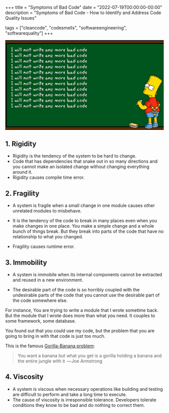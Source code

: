 +++
title = "Symptoms of Bad Code"
date = "2022-07-19T00:00:00-00:00"
description = "Symptoms of Bad Code - How to Identify and Address Code Quality Issues"

tags = ["cleancode", "codesmells", "softwareengineering", "softwarequality"]
+++

![banner](/images/symptoms-of-bad-code/banner.jpg)

## 1. Rigidity

- Rigidity is the tendency of the system to be hard to change.
- Code that has dependencies that snake out in so many directions and you cannot make an isolated change without changing everything around it.
- Rigidity causes compile time error.

## 2. Fragility

- A system is fragile when a small change in one module causes other unrelated modules to misbehave.
- It is the tendency of the code to break in many places even when you make changes in one place. You make a simple change and a whole bunch of things break. But they break into parts of the code that have no relationship to what you changed.

- Fragility causes runtime error.

## 3. Immobility

- A system is immobile when its internal components cannot be extracted and reused in a new environment.

- The desirable part of the code is so horribly coupled with the undesirable parts of the code that you cannot use the desirable part of the code somewhere else.

For instance, You are trying to write a module that I wrote sometime back. But the module that I wrote does more than what you need. It couples to some framework, some database.

You found out that you could use my code, but the problem that you are going to bring in with that code is just too much.

This is the famous [Gorilla-Banana problem](https://www.johndcook.com/blog/2011/07/19/you-wanted-banana/):

> You want a banana but what you get is a gorilla holding a banana and the entire jungle with it  — Joe Armstrong

## 4. Viscosity

- A system is viscous when necessary operations like building and testing are difficult to perform and take a long time to execute.
- The cause of viscosity is irresponsible tolerance. Developers tolerate conditions they know to be bad and do nothing to correct them.
